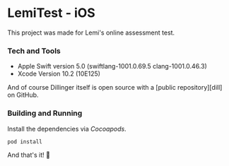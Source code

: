 # LemiTest - iOS

This project was made for Lemi's online assessment test.


### Tech and Tools

* Apple Swift version 5.0 (swiftlang-1001.0.69.5 clang-1001.0.46.3)
* Xcode Version 10.2 (10E125)

And of course Dillinger itself is open source with a [public repository][dill]
on GitHub.

### Building and Running

Install the dependencies via *Cocoapods*.

```
pod install
```

And that's it! 🎉

